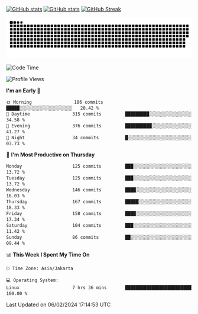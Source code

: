 [![GitHub stats](https://github-readme-stats.vercel.app/api?username=aurelioklv&card_width=500&show_icons=true&rank_icon=github&theme=solarized-dark#gh-dark-mode-only)](https://github.com/anuraghazra/github-readme-stats#gh-dark-mode-only)
[![GitHub stats](https://github-readme-stats.vercel.app/api?username=aurelioklv&card_width=500&show_icons=true&rank_icon=github&theme=buefy#gh-light-mode-only)](https://github.com/anuraghazra/github-readme-stats#gh-light-mode-only)
[![GitHub Streak](https://streak-stats.demolab.com/?user=aurelioklv&card_width=336&theme=solarized-dark)](https://git.io/streak-stats)

<picture>
  <source media="(prefers-color-scheme: dark)" srcset="https://raw.githubusercontent.com/aurelioklv/aurelioklv/snake-output/github-contribution-grid-snake-dark.svg">
  <source media="(prefers-color-scheme: light)" srcset="https://raw.githubusercontent.com/aurelioklv/aurelioklv/snake-output/github-contribution-grid-snake.svg">
  <img alt="github contribution grid snake animation" src="https://raw.githubusercontent.com/aurelioklv/aurelioklv/snake-output/github-contribution-grid-snake.svg">
</picture>

<!--START_SECTION:waka-->
![Code Time](http://img.shields.io/badge/Code%20Time-424%20hrs%2011%20mins-blue)

![Profile Views](http://img.shields.io/badge/Profile%20Views-2-blue)

**I'm an Early 🐤** 

```text
🌞 Morning                186 commits         █████░░░░░░░░░░░░░░░░░░░░   20.42 % 
🌆 Daytime                315 commits         █████████░░░░░░░░░░░░░░░░   34.58 % 
🌃 Evening                376 commits         ██████████░░░░░░░░░░░░░░░   41.27 % 
🌙 Night                  34 commits          █░░░░░░░░░░░░░░░░░░░░░░░░   03.73 % 
```
📅 **I'm Most Productive on Thursday** 

```text
Monday                   125 commits         ███░░░░░░░░░░░░░░░░░░░░░░   13.72 % 
Tuesday                  125 commits         ███░░░░░░░░░░░░░░░░░░░░░░   13.72 % 
Wednesday                146 commits         ████░░░░░░░░░░░░░░░░░░░░░   16.03 % 
Thursday                 167 commits         █████░░░░░░░░░░░░░░░░░░░░   18.33 % 
Friday                   158 commits         ████░░░░░░░░░░░░░░░░░░░░░   17.34 % 
Saturday                 104 commits         ███░░░░░░░░░░░░░░░░░░░░░░   11.42 % 
Sunday                   86 commits          ██░░░░░░░░░░░░░░░░░░░░░░░   09.44 % 
```


📊 **This Week I Spent My Time On** 

```text
🕑︎ Time Zone: Asia/Jakarta

💻 Operating System: 
Linux                    7 hrs 36 mins       █████████████████████████   100.00 % 
```


 Last Updated on 06/02/2024 17:14:53 UTC
<!--END_SECTION:waka-->
